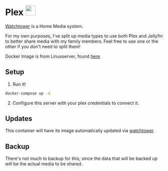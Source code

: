# Plex <img src="https://www.plex.tv/wp-content/themes/plex/assets/img/plex-logo.svg" width="32">
[Watchtower](https://containrrr.dev/watchtower/) is a Home Media system.

For my own purposes, I've split up media types to use both Plex and Jellyfin to better share media with my family members. Feel free to use one or the other if you don't need to split them!

Docker Image is from Linuxserver, found [here](https://hub.docker.com/r/linuxserver/plex).

## Setup
1. Run it!
```bash
docker-compose up -d
```

2. Configure this server with your plex credentials to connect it.

## Updates
This container will have its image automatically updated via [watchtower](https://ryanliu6/focus/watchtower).

## Backup
There's not much to backup for this, since the data that will be backed up will be the actual media to be shared.
